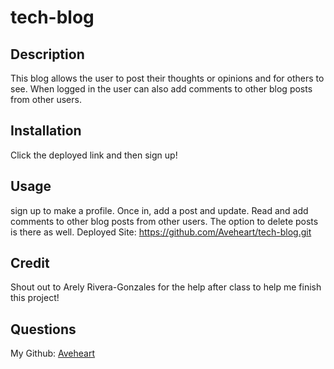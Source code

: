 # tech-blog

## Description
This blog allows the user to post their thoughts or opinions and for others to see. When logged in the user can also add comments to other blog posts from other users.

## Installation
Click the deployed link and then sign up!

## Usage
sign up to make a profile. Once in, add a post and update. Read and add comments to other blog posts from other users. The option to delete posts is there as well.
Deployed Site:
https://github.com/Aveheart/tech-blog.git


## Credit
Shout out to Arely Rivera-Gonzales for the help after class to help me finish this project!

## Questions
My Github: [Aveheart](https://github.com/Aveheart)
